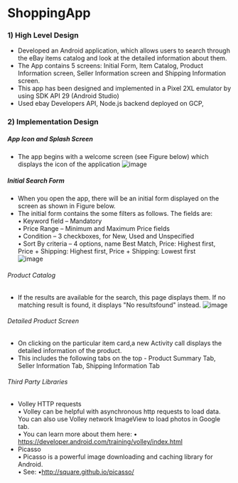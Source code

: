 # ShoppingApp
### 1) High Level Design

  - Developed an Android application, which allows users to search through the eBay items catalog and look at the detailed information about them. <br/> 
  - The App contains 5 screens: Initial Form, Item Catalog, Product Information screen, Seller Information screen and Shipping Information screen.
  - This app has been designed and implemented in a Pixel 2XL emulator by using SDK API 29 (Android Studio)
  - Used ebay Developers API, Node.js backend deployed on GCP, 
  
  ### 2) Implementation Design
  
 ##### App Icon and Splash Screen 
 
 - The app begins with a welcome screen (see Figure below) which displays the icon of the application
 ![image](https://user-images.githubusercontent.com/24832637/97813079-ac571080-1c3a-11eb-9a25-c7fba302427b.png)
 
 ##### Initial Search Form
 - When you open the app, there will be an initial form displayed on the screen as shown in Figure below.
 - The initial form contains the some filters as follows. The fields are: </br>
    • Keyword field – Mandatory </br>
    • Price Range – Minimum and Maximum Price fields </br>
    • Condition – 3 checkboxes, for New, Used and Unspecified</br>
    • Sort By criteria – 4 options, name Best Match, Price: Highest first, Price +
                          Shipping: Highest first, Price + Shipping: Lowest first </br>
![image](https://user-images.githubusercontent.com/24832637/97813311-18864400-1c3c-11eb-93e4-33402db944ad.png)

###### Product Catalog
- If the results are available for the search, this page displays them. If no matching result is found, it displays "No resultsfound" instead.
![image](https://user-images.githubusercontent.com/24832637/97813588-f261a380-1c3d-11eb-901b-959f195f47db.png)


###### Detailed Product Screen
- On clicking on the particular item card,a new Activity call displays the detailed information of the product.
- This includes the following tabs on the top - Product Summary Tab, Seller Information Tab, Shipping Information Tab

###### Third Party Libraries
 - Volley HTTP requests</br>
    • Volley can be helpful with asynchronous http requests to load data. You can also use Volley network ImageView to load photos in Google tab. </br>
    • You can learn more about them here:
      • https://developer.android.com/training/volley/index.html
 -  Picasso </br>
  • Picasso is a powerful image downloading and caching library for Android. </br>• See:
      •http://square.github.io/picasso/
                          
